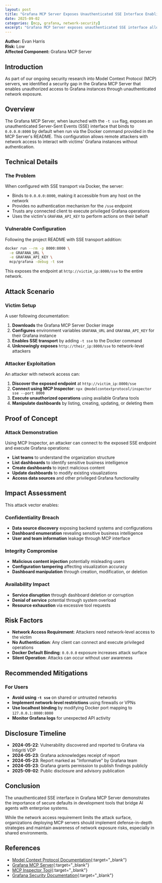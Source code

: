 ```yaml
---
layout: post
title: "Grafana MCP Server Exposes Unauthenticated SSE Interface Enabling Remote Dashboard Manipulation"
date: 2025-09-02
categories: [mcp, grafana, network-security]
excerpt: "Grafana MCP Server exposes unauthenticated SSE interface allowing network-level attackers to manipulate Grafana dashboards and access sensitive data."
---
```


**Author:** Evan Harris  
**Risk:** Low  
**Affected Component:** Grafana MCP Server

## Introduction

As part of our ongoing security research into Model Context Protocol (MCP) servers, we identified a security gap in the Grafana MCP Server that enables unauthorized access to Grafana instances through unauthenticated network exposure.

## Overview

The Grafana MCP Server, when launched with the `-t sse` flag, exposes an unauthenticated Server-Sent Events (SSE) interface that binds to `0.0.0.0:8000` by default when run via the Docker command provided in the MCP Server's README. This configuration allows remote attackers with network access to interact with victims' Grafana instances without authentication.

## Technical Details

### The Problem

When configured with SSE transport via Docker, the server:
- Binds to `0.0.0.0:8000`, making it accessible from any host on the network
- Provides no authentication mechanism for the `/sse` endpoint
- Trusts any connected client to execute privileged Grafana operations
- Uses the victim's `GRAFANA_API_KEY` to perform actions on their behalf

### Vulnerable Configuration

Following the project README with SSE transport addition:
```bash
docker run --rm -p 8000:8000 \
  -e GRAFANA_URL \
  -e GRAFANA_API_KEY \
  mcp/grafana -debug -t sse
```

This exposes the endpoint at `http://victim_ip:8000/sse` to the entire network.

## Attack Scenario

### Victim Setup

A user following documentation:
1. **Downloads** the Grafana MCP Server Docker image
2. **Configures** environment variables `GRAFANA_URL` and `GRAFANA_API_KEY` for their Grafana instance
3. **Enables SSE transport** by adding `-t sse` to the Docker command
4. **Unknowingly exposes** `http://their_ip:8000/sse` to network-level attackers

### Attacker Exploitation

An attacker with network access can:
1. **Discover the exposed endpoint** at `http://victim_ip:8000/sse`
2. **Connect using MCP Inspector**: `npx @modelcontextprotocol/inspector sse --port 8000`
3. **Execute unauthorized operations** using available Grafana tools
4. **Manipulate dashboards** by listing, creating, updating, or deleting them

## Proof of Concept

### Attack Demonstration

Using MCP Inspector, an attacker can connect to the exposed SSE endpoint and execute Grafana operations:

- **List teams** to understand the organization structure
- **List dashboards** to identify sensitive business intelligence
- **Create dashboards** to inject malicious content
- **Update dashboards** to modify existing visualizations
- **Access data sources** and other privileged Grafana functionality

## Impact Assessment

This attack vector enables:

### Confidentiality Breach
- **Data source discovery** exposing backend systems and configurations
- **Dashboard enumeration** revealing sensitive business intelligence
- **User and team information** leakage through MCP interface

### Integrity Compromise
- **Malicious content injection** potentially misleading users
- **Configuration tampering** affecting visualization accuracy
- **Dashboard manipulation** through creation, modification, or deletion


### Availability Impact
- **Service disruption** through dashboard deletion or corruption
- **Denial of service** potential through system overload
- **Resource exhaustion** via excessive tool requests

## Risk Factors

- **Network Access Requirement**: Attackers need network-level access to the victim
- **No Authentication**: Any client can connect and execute privileged operations
- **Docker Default Binding**: `0.0.0.0` exposure increases attack surface
- **Silent Operation**: Attacks can occur without user awareness

## Recommended Mitigations

### For Users
- **Avoid using `-t sse`** on shared or untrusted networks
- **Implement network-level restrictions** using firewalls or VPNs
- **Use localhost binding** by modifying Docker port mapping to `127.0.0.1:8000:8000`
- **Monitor Grafana logs** for unexpected API activity

## Disclosure Timeline

- **2024-05-22**: Vulnerability discovered and reported to Grafana via Intigriti VDP
- **2024-05-23**: Grafana acknowledges receipt of report
- **2024-05-23**: Report marked as "Informative" by Grafana team
- **2024-05-23**: Grafana grants permission to publish findings publicly
- **2025-09-02**: Public disclosure and advisory publication

## Conclusion

The unauthenticated SSE interface in Grafana MCP Server demonstrates the importance of secure defaults in development tools that bridge AI agents with enterprise systems.

While the network access requirement limits the attack surface, organizations deploying MCP servers should implement defense-in-depth strategies and maintain awareness of network exposure risks, especially in shared environments.

## References

- [Model Context Protocol Documentation](https://modelcontextprotocol.io){:target="_blank"}
- [Grafana MCP Server](https://github.com/grafana/mcp-grafana){:target="_blank"}
- [MCP Inspector Tool](https://github.com/modelcontextprotocol/inspector){:target="_blank"}
- [Grafana Security Documentation](https://grafana.com/docs/grafana/latest/setup-grafana/configure-security/){:target="_blank"}